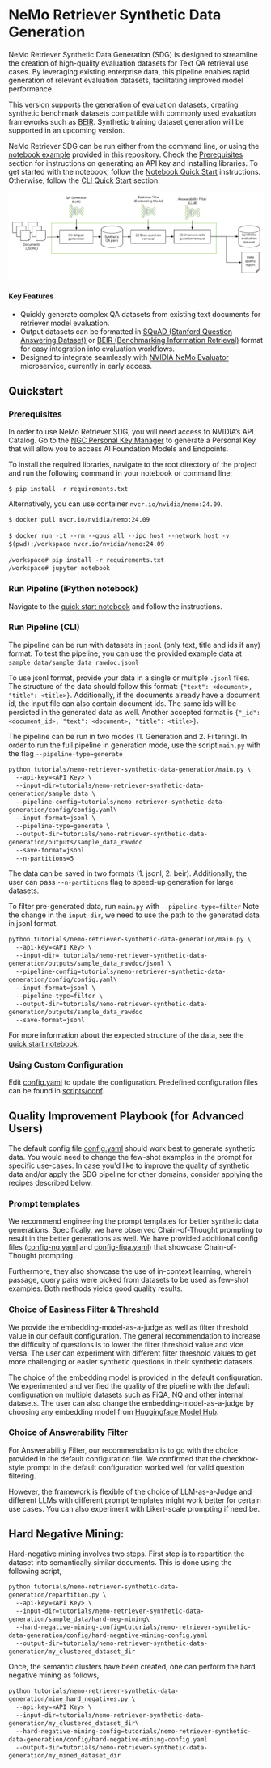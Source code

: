 # NeMo Retriever Synthetic Data Generation

NeMo Retriever Synthetic Data Generation (SDG) is designed to streamline the creation of high-quality evaluation datasets for Text QA retrieval use cases. By leveraging existing enterprise data, this pipeline enables rapid generation of relevant evaluation datasets, facilitating improved model performance.

This version supports the generation of evaluation datasets, creating synthetic benchmark datasets compatible with commonly used evaluation frameworks such as [BEIR](https://huggingface.co/datasets/BeIR/beir). Synthetic training dataset generation will be supported in an upcoming version.

NeMo Retriever SDG can be run either from the command line, or using the [notebook example](notebooks/quickstart.ipynb) provided in this repository. Check the [Prerequisites](#prerequisites) section for instructions on generating an API key and installing libraries. To get started with the notebook, follow the [Notebook Quick Start](#run-pipeline-ipython-notebook) instructions. Otherwise, follow the [CLI Quick Start](#run-pipeline-cli) section.

![NeMo Retriever SDG](figures/sdg_pipeline.png)

#### Key Features

* Quickly generate complex QA datasets from existing text documents for retriever model evaluation.
* Output datasets can be formatted in [SQuAD (Stanford Question Answering Dataset)](https://huggingface.co/datasets/rajpurkar/squad) or [BEIR (Benchmarking Information Retrieval)](https://huggingface.co/datasets/BeIR/beir) format for easy integration into evaluation workflows.
* Designed to integrate seamlessly with [NVIDIA NeMo Evaluator](https://developer.nvidia.com/nemo-microservices) microservice, currently in early access.


## Quickstart

### Prerequisites

In order to use NeMo Retriever SDG, you will need access to NVIDIA’s API Catalog. Go to the [NGC Personal Key Manager](https://org.ngc.nvidia.com/setup) to generate a Personal Key that will allow you to access AI Foundation Models and Endpoints.

To install the required libraries, navigate to the root directory of the project and run the following command in your notebook or command line:

```
$ pip install -r requirements.txt
```

Alternatively, you can use container `nvcr.io/nvidia/nemo:24.09`.

```
$ docker pull nvcr.io/nvidia/nemo:24.09

$ docker run -it --rm --gpus all --ipc host --network host -v $(pwd):/workspace nvcr.io/nvidia/nemo:24.09

/workspace# pip install -r requirements.txt
/workspace# jupyter notebook
```


### Run Pipeline (iPython notebook)

Navigate to the [quick start notebook](notebooks/quickstart.ipynb) and follow the instructions.

### Run Pipeline (CLI)

The pipeline can be run with datasets in ```jsonl``` (only text, title and ids if any) format. To test the pipeline, you can use the provided example data at ```sample_data/sample_data_rawdoc.jsonl```

To use jsonl format, provide your data in a single or multiple `.jsonl` files. The structure of the data should follow this format: `{"text": <document>, "title": <title>}`. Additionally, if the documents already have a document id, the input file can also contain document ids. The same ids will be persisted in the generated data as well. Another accepted format is `{"_id": <document_id>, "text": <document>, "title": <title>}`.

The pipeline can be run in two modes (1. Generation and 2. Filtering). In order to run the full pipeline in generation mode, use the script ```main.py``` with the flag ```--pipeline-type=generate```
```
python tutorials/nemo-retriever-synthetic-data-generation/main.py \
  --api-key=<API Key> \
  --input-dir=tutorials/nemo-retriever-synthetic-data-generation/sample_data \
  --pipeline-config=tutorials/nemo-retriever-synthetic-data-generation/config/config.yaml\
  --input-format=jsonl \
  --pipeline-type=generate \
  --output-dir=tutorials/nemo-retriever-synthetic-data-generation/outputs/sample_data_rawdoc
  --save-format=jsonl
  --n-partitions=5
```
The data can be saved in two formats (1. jsonl, 2. beir). Additionally, the user can pass ```--n-partitions``` flag to speed-up generation for large datasets.

To filter pre-generated data, run ```main.py``` with ```--pipeline-type=filter```
Note the change in the ```input-dir```, we need to use the path to the generated data in jsonl format.
```
python tutorials/nemo-retriever-synthetic-data-generation/main.py \
  --api-key=<API Key> \
  --input-dir= tutorials/nemo-retriever-synthetic-data-generation/outputs/sample_data_rawdoc/jsonl \
  --pipeline-config=tutorials/nemo-retriever-synthetic-data-generation/config/config.yaml\
  --input-format=jsonl \
  --pipeline-type=filter \
  --output-dir=tutorials/nemo-retriever-synthetic-data-generation/outputs/sample_data_rawdoc
  --save-format=jsonl
```

For more information about the expected structure of the data, see the [quick start notebook](notebooks/quickstart.ipynb).


### Using Custom Configuration

Edit [config.yaml](config/config.yaml) to update the configuration. Predefined configuration files can be found in [scripts/conf](config/config.yaml).


## Quality Improvement Playbook (for Advanced Users)


The default config file [config.yaml](config/config.yaml) should work best to generate synthetic data. You would need to change the few-shot examples in the prompt for specific use-cases. In case you'd like to improve the quality of synthetic data and/or apply the SDG pipeline for other domains, consider applying the recipes described below.


### Prompt templates

We recommend engineering the prompt templates for better synthetic data generations. Specifically, we have observed Chain-of-Thought prompting to result in the better generations as well. We have provided additional config files ([config-nq.yaml](config/config-nq.yaml) and [config-fiqa.yaml](config/config-fiqa.yaml)) that showcase Chain-of-Thought prompting.

Furthermore, they also showcase the use of in-context learning, wherein passage, query pairs were picked from datasets to be used as few-shot examples. Both methods yields good quality results.


### Choice of Easiness Filter & Threshold

We provide the embedding-model-as-a-judge as well as filter threshold value in our default configuration. The general recommendation to increase the difficulty of questions is to lower the filter threshold value and vice versa. The user can experiment with different filter threshold values to get more challenging or easier synthetic questions in their synthetic datasets.

The choice of the embedding model is provided in the default configuration. We experimented and verified the quality of the pipeline with the default configuration on multiple datasets such as FiQA, NQ and other internal datasets. The user can also change the embedding-model-as-a-judge by choosing any embedding model from [Huggingface Model Hub](https://huggingface.co/models).


### Choice of Answerability Filter

For Answerability Filter, our recommendation is to go with the choice provided in the default configuration file. We confirmed that the checkbox-style prompt in the default configuration worked well for valid question filtering.

However, the framework is flexible of the choice of LLM-as-a-Judge and different LLMs with different prompt templates might work better for certain use cases. You can also experiment with Likert-scale prompting if need be.

## Hard Negative Mining:
Hard-negative mining involves two steps. First step is to repartition the dataset into semantically similar documents. This is done using the following script,
```
python tutorials/nemo-retriever-synthetic-data-generation/repartition.py \
  --api-key=<API Key> \
  --input-dir=tutorials/nemo-retriever-synthetic-data-generation/sample_data/hard-neg-mining\
  --hard-negative-mining-config=tutorials/nemo-retriever-synthetic-data-generation/config/hard-negative-mining-config.yaml
  --output-dir=tutorials/nemo-retriever-synthetic-data-generation/my_clustered_dataset_dir
```
Once, the semantic clusters have been created, one can perform the hard negative mining as follows,
```
python tutorials/nemo-retriever-synthetic-data-generation/mine_hard_negatives.py \
  --api-key=<API Key> \
  --input-dir=tutorials/nemo-retriever-synthetic-data-generation/my_clustered_dataset_dir\
  --hard-negative-mining-config=tutorials/nemo-retriever-synthetic-data-generation/config/hard-negative-mining-config.yaml
  --output-dir=tutorials/nemo-retriever-synthetic-data-generation/my_mined_dataset_dir
```
